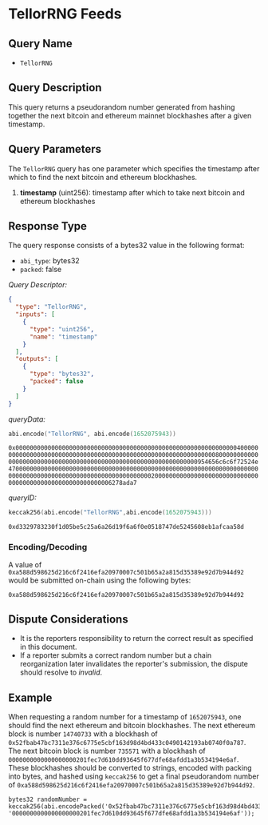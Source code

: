 # TellorRNG Feeds

## Query Name

- `TellorRNG`

## Query Description

This query returns a pseudorandom number generated from hashing together the next bitcoin and ethereum mainnet blockhashes after a given timestamp.

## Query Parameters

The `TellorRNG` query has one parameter which specifies the timestamp after which to find the next bitcoin and ethereum blockhashes.

1. **timestamp** (uint256): timestamp after which to take next bitcoin and ethereum blockhashes

## Response Type

The query response consists of a bytes32 value in the following format:

- `abi_type`: bytes32
- `packed`: false

*Query Descriptor:*

```json
{
  "type": "TellorRNG",
  "inputs": [
    {
      "type": "uint256",
      "name": "timestamp"
    }
  ],
  "outputs": [
    {
      "type": "bytes32",
      "packed": false
    }
  ]
}
```

*queryData:*

```s
abi.encode("TellorRNG", abi.encode(1652075943))
```

`0x00000000000000000000000000000000000000000000000000000000000000400000000000000000000000000000000000000000000000000000000000000080000000000000000000000000000000000000000000000000000000000000000954656c6c6f72524e4700000000000000000000000000000000000000000000000000000000000000000000000000000000000000000000000000000000000020000000000000000000000000000000000000000000000000000000006278ada7`

*queryID:*

```s
keccak256(abi.encode("TellorRNG",abi.encode(1652075943)))
```

`0xd3329783230f1d05be5c25a6a26d19f6a6f0e0518747de5245608eb1afcaa58d`

### Encoding/Decoding

A value of `0xa588d598625d216c6f2416efa20970007c501b65a2a815d35389e92d7b944d92` would be submitted on-chain using the following bytes:

`0xa588d598625d216c6f2416efa20970007c501b65a2a815d35389e92d7b944d92`

## Dispute Considerations

- It is the reporters responsibility to return the correct result as specified in this document.
- If a reporter submits a correct random number but a chain reorganization later invalidates the reporter's submission, the dispute should resolve to _invalid_.


## Example

When requesting a random number for a timestamp of `1652075943`, one should find the next ethereum and bitcoin blockhashes. The next ethereum block is number `14740733` with a blockhash of `0x52fbab47bc7311e376c6775e5cbf163d98d4bd433c0490142193ab0740f0a787`. The next bitcoin block is number `735571` with a blockhash of `0000000000000000000201fec7d610dd93645f677dfe68afdd1a3b534194e6af`. These blockhashes should be converted to strings, encoded with packing into bytes, and hashed using `keccak256` to get a final pseudorandom number of `0xa588d598625d216c6f2416efa20970007c501b65a2a815d35389e92d7b944d92`.

```solidity
bytes32 randomNumber = keccak256(abi.encodePacked('0x52fbab47bc7311e376c6775e5cbf163d98d4bd433c0490142193ab0740f0a787', '0000000000000000000201fec7d610dd93645f677dfe68afdd1a3b534194e6af'));
```
